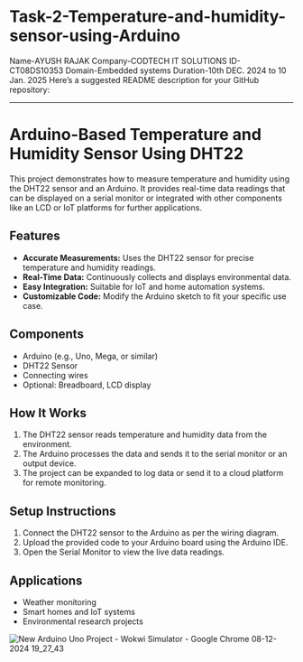 # Task-2-Temperature-and-humidity-sensor-using-Arduino
Name-AYUSH RAJAK 
Company-CODTECH IT SOLUTIONS
ID-CT08DS10353
Domain-Embedded systems
Duration-10th DEC. 2024 to 10 Jan. 2025
Here’s a suggested README description for your GitHub repository:  

---

# Arduino-Based Temperature and Humidity Sensor Using DHT22  

This project demonstrates how to measure temperature and humidity using the DHT22 sensor and an Arduino. It provides real-time data readings that can be displayed on a serial monitor or integrated with other components like an LCD or IoT platforms for further applications.  

## Features  
- **Accurate Measurements:** Uses the DHT22 sensor for precise temperature and humidity readings.  
- **Real-Time Data:** Continuously collects and displays environmental data.  
- **Easy Integration:** Suitable for IoT and home automation systems.  
- **Customizable Code:** Modify the Arduino sketch to fit your specific use case.  

## Components  
- Arduino (e.g., Uno, Mega, or similar)  
- DHT22 Sensor  
- Connecting wires  
- Optional: Breadboard, LCD display  

## How It Works  
1. The DHT22 sensor reads temperature and humidity data from the environment.  
2. The Arduino processes the data and sends it to the serial monitor or an output device.  
3. The project can be expanded to log data or send it to a cloud platform for remote monitoring.  

## Setup Instructions  
1. Connect the DHT22 sensor to the Arduino as per the wiring diagram.  
2. Upload the provided code to your Arduino board using the Arduino IDE.  
3. Open the Serial Monitor to view the live data readings.  

## Applications  
- Weather monitoring  
- Smart homes and IoT systems  
- Environmental research projects  

![New Arduino Uno Project - Wokwi Simulator - Google Chrome 08-12-2024 19_27_43](https://github.com/user-attachments/assets/0b46529e-b2a1-4f73-8b31-6203d720f6f7)



